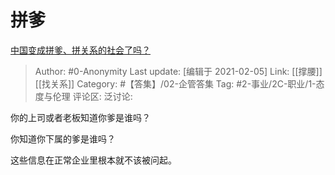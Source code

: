 # 拼爹
[中国变成拼爹、拼关系的社会了吗？](https://www.zhihu.com/question/19813278/answer/1716467157)

> Author: #0-Anonymity
> Last update: [编辑于 2021-02-05]
> Link: [[撑腰]] [[找关系]]
> Category: #【答集】/02-企管答集
> Tag: #2-事业/2C-职业/1-态度与伦理
> 评论区:
> 泛讨论:

你的上司或者老板知道你爹是谁吗？

你知道你下属的爹是谁吗？

这些信息在正常企业里根本就不该被问起。
